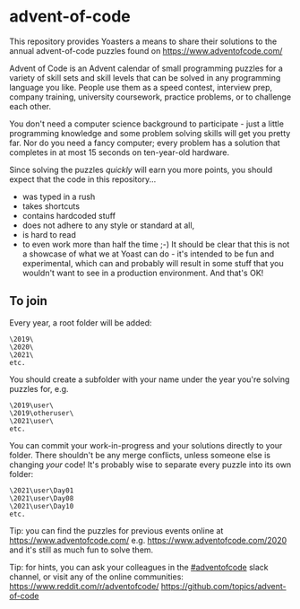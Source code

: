 # advent-of-code
This repository provides Yoasters a means to share their solutions to the annual advent-of-code puzzles found on https://www.adventofcode.com/

Advent of Code is an Advent calendar of small programming puzzles for a variety of skill sets and skill levels that can be solved in any programming language you like. People use them as a speed contest, interview prep, company training, university coursework, practice problems, or to challenge each other.

You don't need a computer science background to participate - just a little programming knowledge and some problem solving skills will get you pretty far. Nor do you need a fancy computer; every problem has a solution that completes in at most 15 seconds on ten-year-old hardware.

Since solving the puzzles _quickly_ will earn you more points, you should expect that the code in this repository...
- was typed in a rush
- takes shortcuts
- contains hardcoded stuff
- does not adhere to any style or standard at all, 
- is hard to read
- to even work more than half the time ;-) 
It should be clear that this is not a showcase of what we at Yoast can do - it's intended to be fun and experimental, which can and probably will result in some stuff that you wouldn't want to see in a production environment. And that's OK!

## To join
Every year, a root folder will be added:

    \2019\
    \2020\
    \2021\
    etc.

You should create a subfolder with your name under the year you're solving puzzles for, e.g.

    \2019\user\
    \2019\otheruser\
    \2021\user\
    etc.
 
You can commit your work-in-progress and your solutions directly to your folder. There shouldn't be any merge conflicts, unless someone else is changing _your_ code!
It's probably wise to separate every puzzle into its own folder:

    \2021\user\Day01
    \2021\user\Day08    
    \2021\user\Day10
    etc.
   
Tip: you can find the puzzles for previous events online at https://www.adventofcode.com/<year> e.g. https://www.adventofcode.com/2020 and it's still as much fun to solve them.

Tip: for hints, you can ask your colleagues in the [#adventofcode](https://app.slack.com/client/T0258FPMJ/C01G10Q6W4R) slack channel, or visit any of the online communities:
  https://www.reddit.com/r/adventofcode/
  https://github.com/topics/advent-of-code
